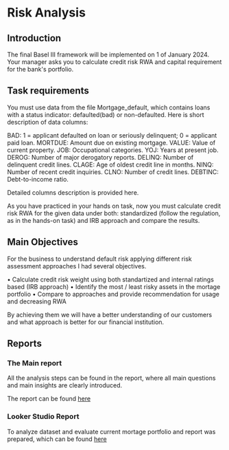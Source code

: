 # Risk Analysis 

## Introduction
The final Basel III framework will be implemented on 1 of January 2024. Your manager asks you to calculate credit risk RWA and capital requirement for the bank's portfolio. 

## Task requirements
You must use data from the file Mortgage_default, which contains loans with a status indicator: defaulted(bad) or non-defaulted. Here is short description of data columns:

BAD: 1 = applicant defaulted on loan or seriously delinquent; 0 = applicant paid loan.
MORTDUE: Amount due on existing mortgage.
VALUE: Value of current property.
JOB: Occupational categories.
YOJ: Years at present job.
DEROG: Number of major derogatory reports.
DELINQ: Number of delinquent credit lines.
CLAGE: Age of oldest credit line in months.
NINQ: Number of recent credit inquiries.
CLNO: Number of credit lines.
DEBTINC: Debt-to-income ratio.

Detailed columns description is provided here.

As you have practiced in your hands on task, now you must calculate credit risk RWA for the given data under both: standardized (follow the regulation, as in the hands-on task) and IRB approach and compare the results. 


## Main Objectives 

For the business to understand default risk applying different risk assessment approaches I had several objectives. 

•	Calculate credit risk weight using both standartized and internal ratings based (IRB approach)
•	Identify the most / least risky assets in the mortage portfolio
•	Compare to approaches and provide recommendation for usage and decreasing RWA

By achieving them we will have a better understanding of our customers and what approach is better for our financial institution. 


## Reports
### The Main report

All the analysis steps can be found in the report, where all main questions and main insights are clearly introduced.

The report can be found [here](https://github.com/densen1978/Studies-Data-Projects/blob/main/Analyzing%20Business%20Problems/Product%20Analyst/Analyzing%20Business%20Problem%20-%20Product%20Analysis.pdf)

### Looker Studio Report
To analyze dataset and evaluate current mortage portfolio and  report was prepared, which can be found [here](https://lookerstudio.google.com/u/0/reporting/de4321e1-d97a-4eb3-9466-930dcea90010/page/p_tphw12h3dd)
